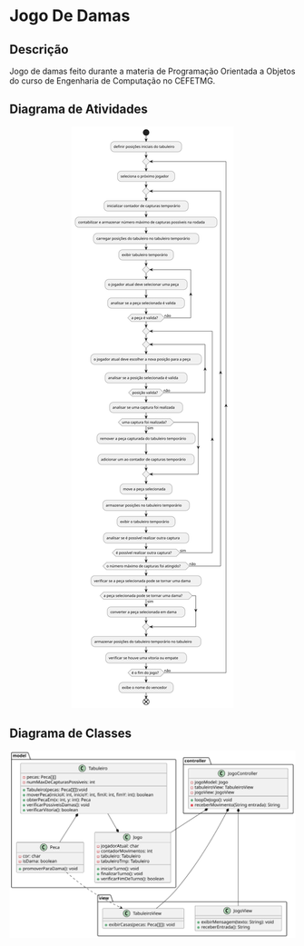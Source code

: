 # Jogo De Damas

## Descrição

Jogo de damas feito durante a materia de Programação Orientada a Objetos do curso de Engenharia de Computação no CEFETMG.

## Diagrama de Atividades

<p align="center">
    <img src="./docs/diagrams/out/atividades/atividades.svg">
</p>

## Diagrama de Classes

<p align="center">
    <img src="./docs/diagrams/out/classes/Classes.svg">
</p>
